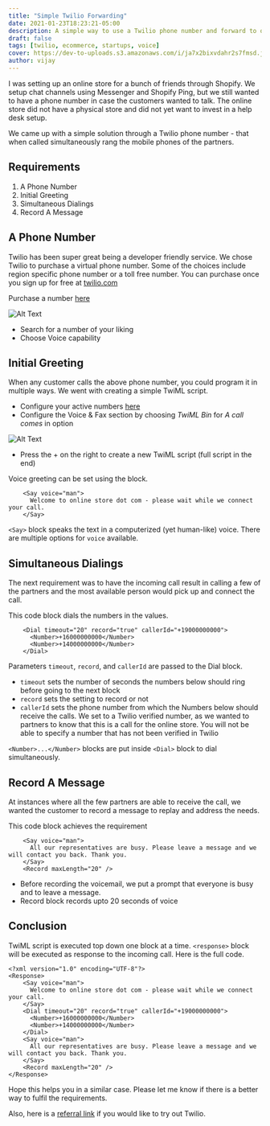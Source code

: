 ```yaml
---
title: "Simple Twilio Forwarding"
date: 2021-01-23T18:23:21-05:00
description: A simple way to use a Twilio phone number and forward to other numbers. It was useful for an online store that I setup.
draft: false
tags: [twilio, ecommerce, startups, voice]
cover: https://dev-to-uploads.s3.amazonaws.com/i/ja7x2bixvdahr2s7fmsd.jpg
author: vijay
---
```


I was setting up an online store for a bunch of friends through Shopify. We setup chat channels using Messenger and Shopify Ping, but we still wanted to have a phone number in case the customers wanted to talk. The online store did not have a physical store and did not yet want to invest in a help desk setup.

We came up with a simple solution through a Twilio phone number - that when called simultaneously rang the mobile phones of the partners.

## Requirements

1. A Phone Number
2. Initial Greeting
3. Simultaneous Dialings
4. Record A Message

## A Phone Number

Twilio has been super great being a developer friendly service. We chose Twilio to purchase a virtual phone number. Some of the choices include region specific phone number or a toll free number. You can purchase once you sign up for free at [twilio.com](https://www.twilio.com)

Purchase a number [here](https://www.twilio.com/console/phone-numbers/search)

![Alt Text](https://dev-to-uploads.s3.amazonaws.com/i/wdfilm2ypx4kxzzo9g1v.png)

* Search for a number of your liking
* Choose Voice capability

## Initial Greeting

When any customer calls the above phone number, you could program it in multiple ways. We went with creating a simple TwiML script.

* Configure your active numbers [here](https://www.twilio.com/console/phone-numbers/incoming)
* Configure the Voice & Fax section by choosing *TwiML Bin* for *A call comes* in option 

![Alt Text](https://dev-to-uploads.s3.amazonaws.com/i/nb1djhsncpivfmv0mpgz.png)

* Press the + on the right to create a new TwiML script (full script in the end)

Voice greeting can be set using the **<say>** block. 

```
    <Say voice="man">
      Welcome to online store dot com - please wait while we connect your call.
    </Say>
```

`<Say>` block speaks the text in a computerized (yet human-like) voice. There are multiple options for `voice` available.

## Simultaneous Dialings

The next requirement was to have the incoming call result in calling a few of the partners and the most available person would pick up and connect the call.

This code block dials the numbers in the values.

```
    <Dial timeout="20" record="true" callerId="+19000000000">
      <Number>+16000000000</Number>
      <Number>+14000000000</Number>
    </Dial>
```

Parameters `timeout`, `record`, and `callerId` are passed to the Dial block. 

* `timeout` sets the number of seconds the numbers below should ring before going to the next block
* `record` sets the setting to record or not
* `callerId` sets the phone number from which the Numbers below should receive the calls. We set to a Twilio verified number, as we wanted to partners to know that this is a call for the online store. You will not be able to specify a number that has not been verified in Twilio

`<Number>...</Number>` blocks are put inside `<Dial>` block to dial simultaneously.

## Record A Message

At instances where all the few partners are able to receive the call, we wanted the customer to record a message to replay and address the needs.

This code block achieves the requirement

```
    <Say voice="man">
      All our representatives are busy. Please leave a message and we will contact you back. Thank you.
    </Say>
    <Record maxLength="20" />
```

* Before recording the voicemail, we put a prompt that everyone is busy and to leave a message.
* Record block records upto 20 seconds of voice

## Conclusion

TwiML script is executed top down one block at a time. `<response>` block will be executed as response to the incoming call. Here is the full code.

```
<?xml version="1.0" encoding="UTF-8"?>
<Response>
    <Say voice="man">
      Welcome to online store dot com - please wait while we connect your call.
    </Say>
    <Dial timeout="20" record="true" callerId="+19000000000">
      <Number>+16000000000</Number>
      <Number>+14000000000</Number>
    </Dial>
    <Say voice="man">
      All our representatives are busy. Please leave a message and we will contact you back. Thank you.
    </Say>
    <Record maxLength="20" />
</Response>
```

Hope this helps you in a similar case. Please let me know if there is a better way to fulfil the requirements.

Also, here is a [referral link](www.twilio.com/referral/xlaXwS) if you would like to try out Twilio.

